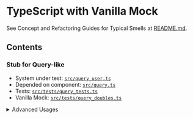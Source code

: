 TypeScript with Vanilla Mock
============================

See Concept and Refactoring Guides for Typical Smells at [README.md](/README.md).



Contents
--------

### Stub for Query-like

* System under test: [`src/query_user.ts`](./example/src/query_user.ts)
* Depended on component: [`src/query.ts`](./example/src/query.ts)
* Tests: [`src/tests/query_tests.ts`](./example/src/tests/query_tests.ts)
* Vanilla Mock: [`src/tests/query_doubles.ts`](./example/src/tests/query_doubles.ts)


<details>
<summary>Advanced Usages</summary>

#### Named Stub for Query-like

* Tests: [`src/tests/advanced/named_query_tests.ts`](./example/src/tests/advanced/named_query_tests.ts)
* Vanilla Mock: [`src/tests/advanced/named_query_doubles.ts`](./example/src/tests/advanced/named_query_doubles.ts)



#### Stub for Anonymous Function Style Query

* Tests: [`src/tests/advanced/anon_func_style_query_tests.ts`](./example/src/tests/advanced/anon_func_style_query_tests.ts)
* Vanilla Mock: [`src/tests/advanced/anon_func_style_query_doubles.ts`](./example/src/tests/advanced/anon_func_style_query_doubles.ts)
</summary>



### Spy for Command-like

* System under test: [`src/command_user.ts`](./example/src/command_user.ts)
* Depended on component: [`src/command.ts`](./example/src/command.ts)
* Tests: [`src/tests/command_tests.ts`](./example/src/tests/command_tests.ts)
* Vanilla Mock: [`src/tests/command_doubles.ts`](./example/src/tests/command_doubles.ts)



### Complex Usages
#### Stub/Spy for Both Command and Query

* System under test: [`src/complex_user.ts`](./example/src/complex_user.ts)
* Depended on component: [`src/complex.ts`](./example/src/complex.ts)
* Tests: [`src/tests/complex_tests.ts`](./example/src/tests/complex_tests.ts)
* Vanilla Mock: [`src/tests/complex_doubles.ts`](./example/src/tests/complex_doubles.ts)



#### Stub for Many Methods

* System under test: [`src/complex_user.ts`](./example/src/complex_user.ts)
* Depended on component: [`src/complex.ts`](./example/src/complex.ts)
* Tests: [`src/tests/complex_tests.ts`](./example/src/tests/complex_tests.ts)
* Vanilla Mock: [`src/tests/complex_doubles.ts`](./example/src/tests/complex_doubles.ts)



#### Stub for Callbacks

* System under test: [`src/complex_user.ts`](./example/src/complex_user.ts)
* Depended on component: [`src/complex.ts`](./example/src/complex.ts)
* Tests: [`src/tests/complex_tests.ts`](./example/src/tests/complex_tests.ts)
* Vanilla Mock: [`src/tests/complex_doubles.ts`](./example/src/tests/complex_doubles.ts)
